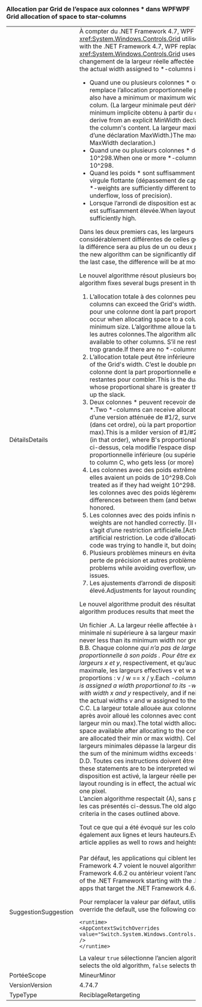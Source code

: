 ### <a name="wpf-grid-allocation-of-space-to-star-columns"></a><span data-ttu-id="75cff-101">Allocation par Grid de l’espace aux colonnes \* dans WPF</span><span class="sxs-lookup"><span data-stu-id="75cff-101">WPF Grid allocation of space to star-columns</span></span>

|   |   |
|---|---|
|<span data-ttu-id="75cff-102">Détails</span><span class="sxs-lookup"><span data-stu-id="75cff-102">Details</span></span>|<span data-ttu-id="75cff-103">À compter du .NET Framework 4.7, WPF remplace l’algorithme que le contrôle <xref:System.Windows.Controls.Grid> utilise pour allouer de l’espace aux colonnes \*.</span><span class="sxs-lookup"><span data-stu-id="75cff-103">Starting with the .NET Framework 4.7, WPF replaces the algorithm that <xref:System.Windows.Controls.Grid> uses to allocate space to \*-columns.</span></span> <span data-ttu-id="75cff-104">Il en résulte un changement de la largeur réelle affectée aux colonnes \* dans plusieurs cas :</span><span class="sxs-lookup"><span data-stu-id="75cff-104">This will change the actual width assigned to \*-columns in a number of cases:</span></span><ul><li><span data-ttu-id="75cff-105">Quand une ou plusieurs colonnes \* ont également une largeur minimale ou maximale qui remplace l’allocation proportionnelle pour cette colonne.</span><span class="sxs-lookup"><span data-stu-id="75cff-105">When one or more \*-columns also have a minimum or maximum width that overrides the proportional allocation for that colum.</span></span> <span data-ttu-id="75cff-106">(La largeur minimale peut dériver d’une déclaration MinWidth explicite, ou d’un minimum implicite obtenu à partir du contenu de la colonne.</span><span class="sxs-lookup"><span data-stu-id="75cff-106">(The minimum width can derive from an explicit MinWidth declaration, or from an implicit minimum obtained from the column's content.</span></span> <span data-ttu-id="75cff-107">La largeur maximale ne peut être définie qu’explicitement, à partir d’une déclaration MaxWidth.)</span><span class="sxs-lookup"><span data-stu-id="75cff-107">The maximum width can only be defined explicitly, from a MaxWidth declaration.)</span></span></li><li><span data-ttu-id="75cff-108">Quand une ou plusieurs colonnes \* déclarent un très grand poids \*, supérieur à 10^298.</span><span class="sxs-lookup"><span data-stu-id="75cff-108">When one or more \*-columns declare an extremely large \*-weight, greater than 10^298.</span></span></li><li><span data-ttu-id="75cff-109">Quand les poids \* sont suffisamment différents pour rencontrer une instabilité du calcul en virgule flottante (dépassement de capacité positif ou négatif, perte de précision).</span><span class="sxs-lookup"><span data-stu-id="75cff-109">When the \*-weights are sufficiently different to encounter floating-point instability (overflow, underflow, loss of precision).</span></span></li><li><span data-ttu-id="75cff-110">Lorsque l’arrondi de disposition est activé, et que la résolution d’affichage efficace en PPP est suffisamment élevée.</span><span class="sxs-lookup"><span data-stu-id="75cff-110">When layout rounding is enabled, and the effective display DPI is sufficiently high.</span></span></li></ul><span data-ttu-id="75cff-111">Dans les deux premiers cas, les largeurs produites par le nouvel algorithme peuvent être considérablement différentes de celles générées par l’ancien algorithme ; dans le dernier cas, la différence sera au plus de un ou deux pixels.</span><span class="sxs-lookup"><span data-stu-id="75cff-111">In the first two cases, the widths produced by the new algorithm can be significantly different from those produced by the old algorithm; in the last case, the difference will be at most one or two pixels.</span></span><p/><span data-ttu-id="75cff-112">Le nouvel algorithme résout plusieurs bogues présents dans l’ancien algorithme :</span><span class="sxs-lookup"><span data-stu-id="75cff-112">The new algorithm fixes several bugs present in the old algorithm:</span></span><ol><li><span data-ttu-id="75cff-113">L’allocation totale à des colonnes peut dépasser la largeur de la grille.</span><span class="sxs-lookup"><span data-stu-id="75cff-113">Total allocation to columns can exceed the Grid's width.</span></span> <span data-ttu-id="75cff-114">Cela peut se produire lors de l’allocation d’espace pour une colonne dont la part proportionnelle est inférieure à sa taille minimale.</span><span class="sxs-lookup"><span data-stu-id="75cff-114">This can occur when allocating space to a column whose proportional share is less than its minimum size.</span></span> <span data-ttu-id="75cff-115">L’algorithme alloue la taille minimale, ce qui réduit l’espace disponible pour les autres colonnes.</span><span class="sxs-lookup"><span data-stu-id="75cff-115">The algorithm allocates the minimum size, which decreases the space available to other columns.</span></span> <span data-ttu-id="75cff-116">S’il ne reste aucune colonne \* à allouer, l’allocation totale est trop grande.</span><span class="sxs-lookup"><span data-stu-id="75cff-116">If there are no \*-columns left to allocate, the total allocation will be too large.</span></span></li><li><span data-ttu-id="75cff-117">L’allocation totale peut être inférieure à la largeur de la grille.</span><span class="sxs-lookup"><span data-stu-id="75cff-117">Total allocation can fall short of the Grid's width.</span></span> <span data-ttu-id="75cff-118">C’est le double problème pour #1, survenant lors de l’affectation à une colonne dont la part proportionnelle est supérieure à sa taille maximale, sans colonnes \* restantes pour combler.</span><span class="sxs-lookup"><span data-stu-id="75cff-118">This is the dual problem to #1, arising when allocating to a column whose proportional share is greater than its maximum size, with no \*-columns left to take up the slack.</span></span></li><li><span data-ttu-id="75cff-119">Deux colonnes \* peuvent recevoir des allocations non proportionnelles à leurs poids \*.</span><span class="sxs-lookup"><span data-stu-id="75cff-119">Two \*-columns can receive allocations not proportional to their \*-weights.</span></span> <span data-ttu-id="75cff-120">Il s’agit d’une version atténuée de #1/2, survenant lors de l’allocation aux colonnes \* A, B et C (dans cet ordre), où la part proportionnelle de B ne respecte pas la contrainte min (ou max).</span><span class="sxs-lookup"><span data-stu-id="75cff-120">This is a milder version of #1/#2, arising when allocating to \*-columns A, B, and C (in that order), where B's proportional share violates its min (or max) constraint.</span></span> <span data-ttu-id="75cff-121">Comme ci-dessus, cela modifie l’espace disponible pour la colonne C, qui obtient une allocation proportionnelle inférieure (ou supérieure) à A,</span><span class="sxs-lookup"><span data-stu-id="75cff-121">As above, this changes the space available to column C, who gets less (or more) proportional allocation than A did,</span></span></li><li><span data-ttu-id="75cff-122">Les colonnes avec des poids extrêmement volumineux (&gt; 10^298) sont traitées comme si elles avaient un poids de 10^298.</span><span class="sxs-lookup"><span data-stu-id="75cff-122">Columns with extremely large weights (&gt; 10^298) are all treated as if they had weight 10^298.</span></span> <span data-ttu-id="75cff-123">Les différences proportionnelles entre elles (et entre les colonnes avec des poids légèrement inférieurs) ne sont pas respectées.</span><span class="sxs-lookup"><span data-stu-id="75cff-123">Proportional differences between them (and between columns with slightly smaller weights) are not honored.</span></span></li><li><span data-ttu-id="75cff-124">Les colonnes avec des poids infinis ne sont pas gérées correctement.</span><span class="sxs-lookup"><span data-stu-id="75cff-124">Columns with inifinte weights are not handled correctly.</span></span> <span data-ttu-id="75cff-125">[Il est en fait impossible de définir un poids infini, mais il s’agit d’une restriction artificielle.</span><span class="sxs-lookup"><span data-stu-id="75cff-125">[Actually you can't set a weight to Infinity, but this is an artificial restriction.</span></span> <span data-ttu-id="75cff-126">Le code d’allocation essayait de le gérer, sans succès.]</span><span class="sxs-lookup"><span data-stu-id="75cff-126">The allocation code was trying to handle it, but doing a bad job.]</span></span></li><li><span data-ttu-id="75cff-127">Plusieurs problèmes mineurs en évitant le dépassement de capacité positif ou négatif, la perte de précision et autres problèmes liées aux nombres à virgule flottante.</span><span class="sxs-lookup"><span data-stu-id="75cff-127">Several minor problems while avoiding overflow, underflow, loss of precision and similar floating-point issues.</span></span></li><li><span data-ttu-id="75cff-128">Les ajustements d’arrondi de disposition sont incorrects à un niveau de PPP suffisamment élevé.</span><span class="sxs-lookup"><span data-stu-id="75cff-128">Adjustments for layout rounding are incorrect at sufficiently high DPI.</span></span></li></ol><span data-ttu-id="75cff-129">Le nouvel algorithme produit des résultats qui répondent aux critères suivants :</span><span class="sxs-lookup"><span data-stu-id="75cff-129">The new algorithm produces results that meet the following criteria:</span></span><p/><span data-ttu-id="75cff-130">Un fichier .</span><span class="sxs-lookup"><span data-stu-id="75cff-130">A.</span></span> <span data-ttu-id="75cff-131">La largeur réelle affectée à une colonne \* n’est jamais inférieure à sa largeur minimale ni supérieure à sa largeur maximale.</span><span class="sxs-lookup"><span data-stu-id="75cff-131">The actual width assigned to a \*-column is never less than its minimum width nor greater than its maximum width.</span></span><br/><span data-ttu-id="75cff-132">B.</span><span class="sxs-lookup"><span data-stu-id="75cff-132">B.</span></span> <span data-ttu-id="75cff-133">Chaque colonne  <em>qui n’a pas de largeur minimale ou maximale affectée reçoit une largeur proportionnelle à son poids <em>. Pour être exact, si deux colonnes sont déclarées avec les largeurs x</em> et y</em>, respectivement, et qu’aucune colonne ne reçoit sa largeur minimale ou maximale, les largeurs effectives v et w affectées aux colonnes respectent les mêmes proportions : v / w == x / y.</span><span class="sxs-lookup"><span data-stu-id="75cff-133">Each <em>-column that is not assigned its minimum or maximum width is assigned a width proportional to its <em>-weight. To be precise, if two columns are declared with width x</em> and y</em> respectively, and if neither column receives its minimum or maximum width, the actual widths v and w assigned to the columns are in the same proportion: v / w == x / y.</span></span><br/><span data-ttu-id="75cff-134">C.</span><span class="sxs-lookup"><span data-stu-id="75cff-134">C.</span></span> <span data-ttu-id="75cff-135">La largeur totale allouée aux colonnes &quot;proportionnelles&quot; est égale à l’espace disponible après avoir alloué les colonnes avec contrainte (les colonnes fixes, auto, et \* affectées à leur largeur min ou max).</span><span class="sxs-lookup"><span data-stu-id="75cff-135">The total width allocated to &quot;proportional&quot; \*-columns is equal to the space available after allocating to the constrained columns (fixed, auto, and \*-columns that are allocated their min or max width).</span></span> <span data-ttu-id="75cff-136">Cela peut être égal à zéro, par exemple si la somme des largeurs minimales dépasse la largeur disponible de la grille.</span><span class="sxs-lookup"><span data-stu-id="75cff-136">This might be zero, for instance if the sum of the minimum widths exceeds the Grid's availbable width.</span></span><br/><span data-ttu-id="75cff-137">D.</span><span class="sxs-lookup"><span data-stu-id="75cff-137">D.</span></span> <span data-ttu-id="75cff-138">Toutes ces instructions doivent être interprétées en considérant la disposition &quot;idéale&quot;.</span><span class="sxs-lookup"><span data-stu-id="75cff-138">All these statements are to be interpreted with respect to the &quot;ideal&quot; layout.</span></span> <span data-ttu-id="75cff-139">Lorsque l’arrondi de disposition est activé, la largeur réelle peut différer de la largeur idéale jusqu’à un pixel.</span><span class="sxs-lookup"><span data-stu-id="75cff-139">When layout rounding is in effect, the actual widths can differ from the ideal widths by as much as one pixel.</span></span><br/><span data-ttu-id="75cff-140">L’ancien algorithme respectait (A), sans pouvoir en faire autant pour les autres critères dans les cas présentés ci-dessus.</span><span class="sxs-lookup"><span data-stu-id="75cff-140">The old algorithm honored (A) but failed to honor the other criteria in the cases outlined above.</span></span><p/><span data-ttu-id="75cff-141">Tout ce que qui a été évoqué sur les colonnes et les largeurs dans cet article s’applique également aux lignes et leurs hauteurs.</span><span class="sxs-lookup"><span data-stu-id="75cff-141">Everything said about columns and widths in this article applies as well to rows and heights.</span></span>|
|<span data-ttu-id="75cff-142">Suggestion</span><span class="sxs-lookup"><span data-stu-id="75cff-142">Suggestion</span></span>|<span data-ttu-id="75cff-143">Par défaut, les applications qui ciblent les versions du .NET Framework à partir de .NET Framework 4.7 voient le nouvel algorithme, tandis que les applications qui ciblent .NET Framework 4.6.2 ou antérieur voient l’ancien algorithme.</span><span class="sxs-lookup"><span data-stu-id="75cff-143">By default, apps that target versions of the .NET Framework starting with the .NET Framework 4.7 will see the new algorithm, while apps that target the .NET Framework 4.6.2 or earlier versions will see the old algorithm.</span></span><p/><span data-ttu-id="75cff-144">Pour remplacer la valeur par défaut, utilisez les paramètres de configuration suivants :</span><span class="sxs-lookup"><span data-stu-id="75cff-144">To override the default, use the following configuration setting:</span></span><pre><code class="lang-xml">&lt;runtime&gt;&#13;&#10;&lt;AppContextSwitchOverrides value=&quot;Switch.System.Windows.Controls.Grid.StarDefinitionsCanExceedAvailableSpace=true&quot; /&gt;&#13;&#10;&lt;/runtime&gt;&#13;&#10;</code></pre><span data-ttu-id="75cff-145">La valeur <code>true</code> sélectionne l’ancien algorithme, et <code>false</code> le nouvel algorithme.</span><span class="sxs-lookup"><span data-stu-id="75cff-145">The value <code>true</code> selects the old algorithm, <code>false</code> selects the new algorithm.</span></span>|
|<span data-ttu-id="75cff-146">Portée</span><span class="sxs-lookup"><span data-stu-id="75cff-146">Scope</span></span>|<span data-ttu-id="75cff-147">Mineur</span><span class="sxs-lookup"><span data-stu-id="75cff-147">Minor</span></span>|
|<span data-ttu-id="75cff-148">Version</span><span class="sxs-lookup"><span data-stu-id="75cff-148">Version</span></span>|<span data-ttu-id="75cff-149">4.7</span><span class="sxs-lookup"><span data-stu-id="75cff-149">4.7</span></span>|
|<span data-ttu-id="75cff-150">Type</span><span class="sxs-lookup"><span data-stu-id="75cff-150">Type</span></span>|<span data-ttu-id="75cff-151">Reciblage</span><span class="sxs-lookup"><span data-stu-id="75cff-151">Retargeting</span></span>|

